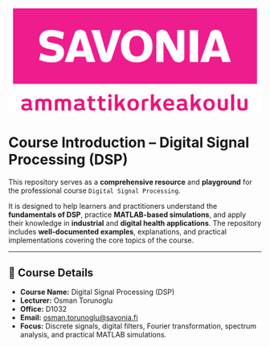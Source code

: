 ![image](/images/savonia.png)

# Course Introduction – Digital Signal Processing (DSP)

This repository serves as a **comprehensive resource** and **playground** for the professional course `Digital Signal Processing`.  

It is designed to help learners and practitioners understand the **fundamentals of DSP**, practice **MATLAB-based simulations**, and apply their knowledge in **industrial** and **digital health applications**. The repository includes **well-documented examples**, explanations, and practical implementations covering the core topics of the course.  

---

## 📌 Course Details

- **Course Name:** Digital Signal Processing (DSP)  
- **Lecturer:** Osman Torunoglu  
- **Office:** D1032  
- **Email:** osman.torunoglu@savonia.fi  
- **Focus:** Discrete signals, digital filters, Fourier transformation, spectrum analysis, and practical MATLAB simulations.
